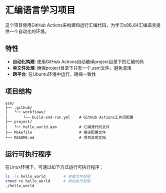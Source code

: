 # 汇编语言学习项目

这个项目使用GitHub Actions来构建和运行汇编代码，为学习x86_64汇编语言提供一个自动化的环境。

## 特性

- **自动化构建**: 使用GitHub Actions自动编译project目录下的汇编代码
- **单文件处理**: 确保project目录下只有一个.asm文件，避免混淆
- **跨平台**: 在Ubuntu环境中运行，确保一致性

## 项目结构

```
asm/
├── .github/
│   └── workflows/
│       └── build-and-run.yml    # GitHub Actions工作流配置
├── project/
│   └── hello_world.asm          # 汇编源代码文件
├── Makefile                     # 编译配置文件
└── README.md                    # 项目说明文档
```

## 运行可执行程序

在Linux环境下，可通过如下方式运行可执行程序：

```bash
ls -la hello_world        # 查看文件权限
chmod +x hello_world      # 添加执行权限
./hello_world 
```
